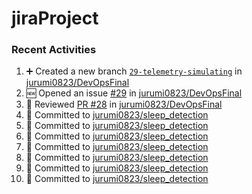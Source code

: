 # jiraProject

### Recent Activities
<!--START_SECTION:activity-->
1. ➕ Created a new branch [`29-telemetry-simulating`](https://github.com/jurumi0823/DevOpsFinal/tree/29-telemetry-simulating) in [jurumi0823/DevOpsFinal](https://github.com/jurumi0823/DevOpsFinal)
2. 🆕 Opened an issue [#29](https://github.com/jurumi0823/DevOpsFinal/issues/29) in [jurumi0823/DevOpsFinal](https://github.com/jurumi0823/DevOpsFinal)
3. 🔎 Reviewed [PR #28](https://github.com/jurumi0823/DevOpsFinal/pull/28) in [jurumi0823/DevOpsFinal](https://github.com/jurumi0823/DevOpsFinal)
4. 📝 Committed to [jurumi0823/sleep_detection](https://github.com/jurumi0823/sleep_detection/commit/661409b2a9b511d70767543e08cd2fef48a65e55)
5. 📝 Committed to [jurumi0823/sleep_detection](https://github.com/jurumi0823/sleep_detection/commit/18a5418ab3adf49384aeace6b370c072e54a8ec7)
6. 📝 Committed to [jurumi0823/sleep_detection](https://github.com/jurumi0823/sleep_detection/commit/17a5bb11baf428012678046c89ee8fc26440669e)
7. 📝 Committed to [jurumi0823/sleep_detection](https://github.com/jurumi0823/sleep_detection/commit/37392eaee2359e7d3d43eee7b484b58faa737643)
8. 📝 Committed to [jurumi0823/sleep_detection](https://github.com/jurumi0823/sleep_detection/commit/0ed3497c1b856aef326adc7dad3d7f34f5bcfa52)
9. 📝 Committed to [jurumi0823/sleep_detection](https://github.com/jurumi0823/sleep_detection/commit/be2e28cef348d26df75def518b1c67ccfab0db9f)
10. 📝 Committed to [jurumi0823/sleep_detection](https://github.com/jurumi0823/sleep_detection/commit/4879a6ad39157b870c5ba4674eafa06dd22903f6)
<!--END_SECTION:activity-->
